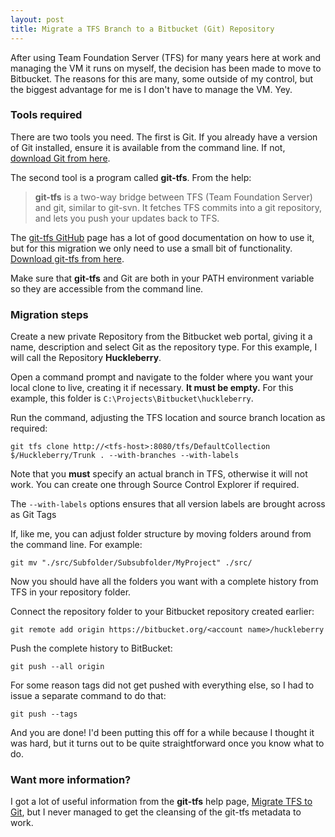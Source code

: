 ```yaml
---
layout: post
title: Migrate a TFS Branch to a Bitbucket (Git) Repository
---
```


After using Team Foundation Server (TFS) for many years here at work and managing the VM it runs on myself, the decision has been made to move to Bitbucket. The reasons for this are many, some outside of my control, but the biggest advantage for me is I don't have to manage the VM. Yey.

### Tools required ###

There are two tools you need. The first is Git. If you already have a version of Git installed, ensure it is available from the command line. If not, [download Git from here](http://git-scm.com/downloads). 

The second tool is a program called **git-tfs**. From the help:

>**git-tfs** is a two-way bridge between TFS (Team Foundation Server) and git, similar to git-svn. It fetches TFS commits into a git repository, and lets you push your updates back to TFS.

The [git-tfs GitHub](https://github.com/git-tfs/git-tfs) page has a lot of good documentation on how to use it, but for this migration we only need to use a small bit of functionality. [Download git-tfs from here](https://github.com/git-tfs/git-tfs/releases).
 
Make sure that **git-tfs** and Git are both in your PATH environment variable so they are accessible from the command line.

### Migration steps ###

Create a new private Repository from the Bitbucket web portal, giving it a name, description and select Git as the repository type. For this example, I will call the Repository **Huckleberry**.

Open a command prompt and navigate to the folder where you want your local clone to live, creating it if necessary. **It must be empty.** For this example, this folder is `C:\Projects\Bitbucket\huckleberry`.

Run the command, adjusting the TFS location and source branch location as required:

`git tfs clone http://<tfs-host>:8080/tfs/DefaultCollection $/Huckleberry/Trunk . --with-branches --with-labels`

Note that you **must** specify an actual branch in TFS, otherwise it will not work. You can create one through Source Control Explorer if required.

The `--with-labels` options ensures that all version labels are brought across as Git Tags

If, like me, you can adjust folder structure by moving folders around from the command line. For example:

`git mv "./src/Subfolder/Subsubfolder/MyProject" ./src/`

Now you should have all the folders you want with a complete history from TFS in your repository folder.

Connect the repository folder to your Bitbucket repository created earlier:

`git remote add origin https://bitbucket.org/<account name>/huckleberry`

Push the complete history to BitBucket:

`git push --all origin`

For some reason tags did not get pushed with everything else, so I had to issue a separate command to do that: 

`git push --tags`

And you are done! I'd been putting this off for a while because I thought it was hard, but it turns out to be quite straightforward once you know what to do.

### Want more information? ###

I got a lot of useful information from the **git-tfs** help page, [Migrate TFS to Git](
https://github.com/git-tfs/git-tfs/blob/master/doc/usecases/migrate_tfs_to_git.md
), but I never managed to get the cleansing of the git-tfs metadata to work.